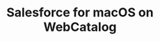 ---
name: Salesforce
category: Business
title: Salesforce for macOS on WebCatalog
key: salesforce
fullUrl: 'https://login.salesforce.com/'
hostname: login.salesforce.com

---